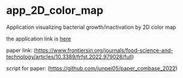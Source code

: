 # app_2D_color_map
Application visualizing bacterial growth/inactivation by 2D color map

the application link is [here](https://app2dcolormap-6kdothisijw76lj7hyxl3n.streamlit.app/)

paper link:  (https://www.frontiersin.org/journals/food-science-and-technology/articles/10.3389/frfst.2022.979028/full)


script for paper: (https://github.com/junpei05/paper_combase_2022)
